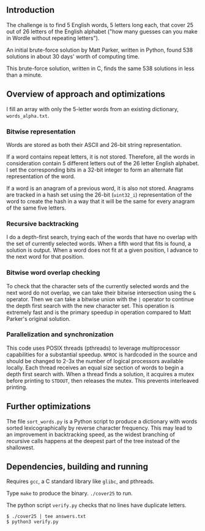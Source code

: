 ## Introduction

The challenge is to find 5 English words, 
5 letters long each, that cover 
25 out of 26 letters of the English alphabet 
("how many guesses can you make in Wordle 
without repeating letters").

An initial brute-force solution by Matt Parker, 
written in Python, found 538 solutions 
in about 30 days' worth of computing time.

This brute-force solution, written in C, finds 
the same 538 solutions in less than a minute.

## Overview of approach and optimizations

I fill an array with only the 5-letter words 
from an existing dictionary, `words_alpha.txt`.

### Bitwise representation

Words are stored as both their ASCII and 
26-bit string representation.

If a word contains repeat letters, it is not stored. 
Therefore, all the words in consideration contain 
5 different letters out of the 26 letter English 
alphabet. I set the corresponding bits in a 32-bit 
integer to form an alternate flat representation of 
the word.

If a word is an anagram of a previous word, it is also 
not stored. Anagrams are tracked in a hash set 
using the 26-bit (`uint32_i`) representation 
of the word to create the hash in a way that it will 
be the same for every anagram of the same five letters.

### Recursive backtracking

I do a depth-first search, trying each of the words 
that have no overlap with the set of currently selected
words. When a fifth word that fits is found, 
a solution is output. When a word does not fit 
at a given position, I advance to the next word for 
that position.

### Bitwise word overlap checking

To check that the character sets of the 
currently selected words and the next word 
do not overlap, we can take their bitwise intersection 
using the `&` operator. Then we can take a bitwise 
union with the `|` operator to continue the 
depth first search with the new character set.
This operation is extremely fast and is the 
primary speedup in operation compared to 
Matt Parker's original solution.

### Parallelization and synchronization

This code uses POSIX threads (pthreads) to leverage 
multiprocessor capabilities for a substantial speedup.
`NPROC` is hardcoded in the source and should be 
changed to 2-3x the number of 
logical processors available locally. 
Each thread receives an equal size
section of words to begin a depth first search with.
When a thread finds a solution, it acquires a 
mutex before printing to `STDOUT`, then releases the 
mutex. This prevents interleaved printing.

## Further optimizations

The file `sort_words.py` is a Python script 
to produce a dictionary with words sorted 
lexicographically by reverse character frequency.
This may lead to an improvement in backtracking 
speed, as the widest branching of recursive calls 
happens at the deepest part of the tree instead 
of the shallowest.

## Dependencies, building and running

Requires `gcc`, a C standard library like `glibc`, 
and pthreads.

Type `make` to produce the binary. `./cover25` to run.

The python script `verify.py` checks that no lines have
duplicate letters.

    $ ./cover25 | tee answers.txt
    $ python3 verify.py
